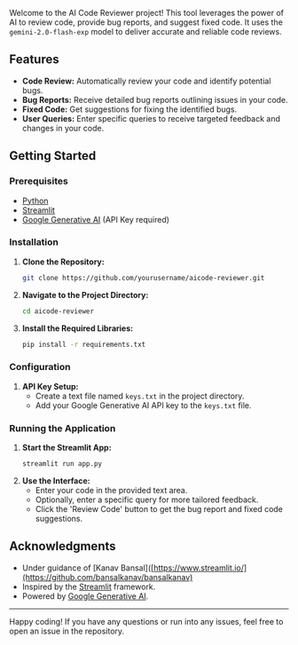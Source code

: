 Welcome to the AI Code Reviewer project! This tool leverages the power of AI to review code, provide bug reports, and suggest fixed code. It uses the `gemini-2.0-flash-exp` model to deliver accurate and reliable code reviews.

## Features
- **Code Review:** Automatically review your code and identify potential bugs.
- **Bug Reports:** Receive detailed bug reports outlining issues in your code.
- **Fixed Code:** Get suggestions for fixing the identified bugs.
- **User Queries:** Enter specific queries to receive targeted feedback and changes in your code.

## Getting Started

### Prerequisites
- [Python](https://www.python.org/downloads/)
- [Streamlit](https://docs.streamlit.io/)
- [Google Generative AI](https://cloud.google.com/generative-ai) (API Key required)

### Installation

1. **Clone the Repository:**
    ```bash
    git clone https://github.com/yourusername/aicode-reviewer.git
    ```
2. **Navigate to the Project Directory:**
    ```bash
    cd aicode-reviewer
    ```
3. **Install the Required Libraries:**
    ```bash
    pip install -r requirements.txt
    ```

### Configuration

1. **API Key Setup:**
    - Create a text file named `keys.txt` in the project directory.
    - Add your Google Generative AI API key to the `keys.txt` file.

### Running the Application

1. **Start the Streamlit App:**
    ```bash
    streamlit run app.py
    ```
2. **Use the Interface:**
    - Enter your code in the provided text area.
    - Optionally, enter a specific query for more tailored feedback.
    - Click the 'Review Code' button to get the bug report and fixed code suggestions.

## Acknowledgments

- Under guidance of [Kanav Bansal]([https://www.streamlit.io/](https://github.com/bansalkanav/bansalkanav)
- Inspired by the [Streamlit](https://www.streamlit.io/) framework.
- Powered by [Google Generative AI](https://cloud.google.com/generative-ai).

---

Happy coding! If you have any questions or run into any issues, feel free to open an issue in the repository.
